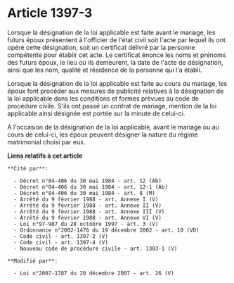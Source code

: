 # Article 1397-3

Lorsque la désignation de la loi applicable est faite avant le mariage, les futurs époux présentent à l'officier de l'état
civil soit l'acte par lequel ils ont opéré cette désignation, soit un certificat délivré par la personne compétente pour
établir cet acte. Le certificat énonce les noms et prénoms des futurs époux, le lieu où ils demeurent, la date de l'acte de
désignation, ainsi que les nom, qualité et résidence de la personne qui l'a établi. 

Lorsque la désignation de la loi applicable est faite au cours du mariage, les époux font procéder aux mesures de publicité
relatives à la désignation de la loi applicable dans les conditions et formes prévues au code de procédure civile. S'ils ont
passé un contrat de mariage, mention de la loi applicable ainsi désignée est portée sur la minute de celui-ci.

A l'occasion de la désignation de la loi applicable, avant le mariage ou au cours de celui-ci, les époux peuvent désigner la
nature du régime matrimonial choisi par eux.

**Liens relatifs à cet article**

	**Cité par**:

	  - Décret n°84-406 du 30 mai 1984 - art. 12 (Ab)
	  - Décret n°84-406 du 30 mai 1984 - art. 12-1 (Ab)
	  - Décret n°84-406 du 30 mai 1984 - art. 8 (M)
	  - Arrêté du 9 février 1988 - art. Annexe I (V)
	  - Arrêté du 9 février 1988 - art. Annexe II (V)
	  - Arrêté du 9 février 1988 - art. Annexe III (V)
	  - Arrêté du 9 février 1988 - art. Annexe VI (V)
	  - Loi n°97-987 du 28 octobre 1997 - art. 3 (V)
	  - Ordonnance n°2002-1476 du 19 décembre 2002 - art. 10 (VD)
	  - Code civil - art. 1397-2 (V)
	  - Code civil - art. 1397-4 (V)
	  - Nouveau code de procédure civile - art. 1303-1 (V)

	**Modifié par**:

	  - Loi n°2007-1787 du 20 décembre 2007 - art. 26 (V)

